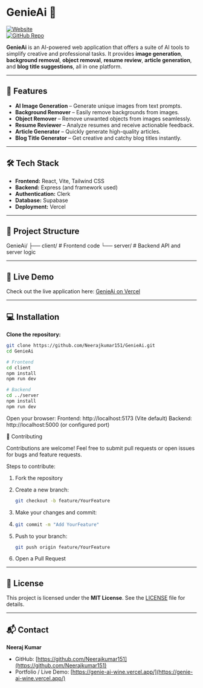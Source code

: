 # GenieAi 🚀

[![Website](https://img.shields.io/badge/Website-Live-blue)](https://genie-ai-wine.vercel.app/)  
[![GitHub Repo](https://img.shields.io/badge/GitHub-Repo-black?logo=github)](https://github.com/Neerajkumar151/GenieAi)  

**GenieAi** is an AI-powered web application that offers a suite of AI tools to simplify creative and professional tasks. It provides **image generation**, **background removal**, **object removal**, **resume review**, **article generation**, and **blog title suggestions**, all in one platform.

---

## 🌟 Features

- **AI Image Generation** – Generate unique images from text prompts.  
- **Background Remover** – Easily remove backgrounds from images.  
- **Object Remover** – Remove unwanted objects from images seamlessly.  
- **Resume Reviewer** – Analyze resumes and receive actionable feedback.  
- **Article Generator** – Quickly generate high-quality articles.  
- **Blog Title Generator** – Get creative and catchy blog titles instantly.  

---

## 🛠️ Tech Stack

- **Frontend:** React, Vite, Tailwind CSS  
- **Backend:** Express (and framework used)  
- **Authentication:** Clerk  
- **Database:** Supabase  
- **Deployment:** Vercel  

---

## 📁 Project Structure

GenieAi/
├── client/ # Frontend code
└── server/ # Backend API and server logic

---


## 🚀 Live Demo

Check out the live application here: [GenieAi on Vercel](https://genie-ai-wine.vercel.app/)

---

## 💻 Installation

**Clone the repository:**

```bash
git clone https://github.com/Neerajkumar151/GenieAi.git
cd GenieAi
```

```bash
# Frontend
cd client
npm install
npm run dev

# Backend
cd ../server
npm install
npm run dev
```

Open your browser:
Frontend: http://localhost:5173 (Vite default)
Backend: http://localhost:5000 (or configured port)

🤝 Contributing

Contributions are welcome! Feel free to submit pull requests or open issues for bugs and feature requests.

Steps to contribute:

1) Fork the repository

2) Create a new branch:
   ```bash
   git checkout -b feature/YourFeature
   ```
3) Make your changes and commit:
4) ```bash
   git commit -m "Add YourFeature"
   ```
5) Push to your branch:
   ```bash
   git push origin feature/YourFeature
  6) Open a Pull Request

---

## 📄 License

This project is licensed under the **MIT License**. See the [LICENSE](LICENSE) file for details.

 ---

## 📬 Contact

**Neeraj Kumar**  

- GitHub: [https://github.com/Neerajkumar151](https://github.com/Neerajkumar151)  
- Portfolio / Live Demo: [https://genie-ai-wine.vercel.app/](https://genie-ai-wine.vercel.app/)




